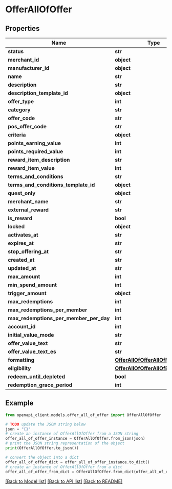 # OfferAllOfOffer


## Properties

Name | Type | Description | Notes
------------ | ------------- | ------------- | -------------
**status** | **str** |  | [optional] 
**merchant_id** | **object** |  | [optional] 
**manufacturer_id** | **object** |  | [optional] 
**name** | **str** |  | [optional] 
**description** | **str** |  | [optional] 
**description_template_id** | **object** |  | [optional] 
**offer_type** | **int** |  | [optional] 
**category** | **str** |  | [optional] 
**offer_code** | **str** |  | [optional] 
**pos_offer_code** | **str** |  | [optional] 
**criteria** | **object** |  | [optional] 
**points_earning_value** | **int** |  | [optional] 
**points_required_value** | **int** |  | [optional] 
**reward_item_description** | **str** |  | [optional] 
**reward_item_value** | **int** |  | [optional] 
**terms_and_conditions** | **str** |  | [optional] 
**terms_and_conditions_template_id** | **object** |  | [optional] 
**quest_only** | **object** |  | [optional] 
**merchant_name** | **str** |  | [optional] 
**external_reward** | **str** |  | [optional] 
**is_reward** | **bool** |  | [optional] 
**locked** | **object** |  | [optional] 
**activates_at** | **str** |  | [optional] 
**expires_at** | **str** |  | [optional] 
**stop_offering_at** | **str** |  | [optional] 
**created_at** | **str** |  | [optional] 
**updated_at** | **str** |  | [optional] 
**max_amount** | **int** |  | [optional] 
**min_spend_amount** | **int** |  | [optional] 
**trigger_amount** | **object** |  | [optional] 
**max_redemptions** | **int** |  | [optional] 
**max_redemptions_per_member** | **int** |  | [optional] 
**max_redemptions_per_member_per_day** | **int** |  | [optional] 
**account_id** | **int** |  | [optional] 
**initial_value_mode** | **str** |  | [optional] 
**offer_value_text** | **str** |  | [optional] 
**offer_value_text_es** | **str** |  | [optional] 
**formatting** | [**OfferAllOfOfferAllOfFormatting**](OfferAllOfOfferAllOfFormatting.md) |  | [optional] 
**eligibility** | [**OfferAllOfOfferAllOfEligibility**](OfferAllOfOfferAllOfEligibility.md) |  | [optional] 
**redeem_until_depleted** | **bool** |  | [optional] 
**redemption_grace_period** | **int** |  | [optional] 

## Example

```python
from openapi_client.models.offer_all_of_offer import OfferAllOfOffer

# TODO update the JSON string below
json = "{}"
# create an instance of OfferAllOfOffer from a JSON string
offer_all_of_offer_instance = OfferAllOfOffer.from_json(json)
# print the JSON string representation of the object
print(OfferAllOfOffer.to_json())

# convert the object into a dict
offer_all_of_offer_dict = offer_all_of_offer_instance.to_dict()
# create an instance of OfferAllOfOffer from a dict
offer_all_of_offer_from_dict = OfferAllOfOffer.from_dict(offer_all_of_offer_dict)
```
[[Back to Model list]](../README.md#documentation-for-models) [[Back to API list]](../README.md#documentation-for-api-endpoints) [[Back to README]](../README.md)


